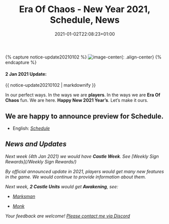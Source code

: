 ﻿---
title: "Era Of Chaos - New Year 2021, Schedule, News"
date: 2021-01-02T22:08:23+01:00
classes: wide
toc: false
categories:
  - blog
tags:
  - 2021NewYear
---

{% capture notice-update20210102 %}
![image-center](https://eraofchaos.github.io/assets/images/xmass2021.jpg){: .align-center}
{% endcapture %}

<div class="notice--danger">
  <h4 class="no_toc">2 Jan 2021 Update:</h4>
  {{ notice-update20210102 | markdownify }}
</div>

In our perfect ways. In the ways we are **players**. In the ways we are **Era Of Chaos** fun. We are here. **Happy New 2021 Year’s**. Let’s make it ours.

## We are happy to announce preview for Schedule. 
 - English:  <i class="fas fa-calendar-alt"/>  [Schedule](https://eraofchaos.github.io/Schedule/)

## News and Updates
 Next week (4th Jan 2021) we would have **Castle Week**. See <i class="fas fa-business-time"/>  [Weekly Sign Rewards](/Weekly Sign Rewards/) 

 By official announced update in 2021, players would get many new features in the game. We would continue to provide information about them.

 Next week, **2 Castle Units** would get **Awakening**, see:


   - [Marksman](https://eraofchaos.github.io/units/Marksman/)
 
   - [Monk](https://eraofchaos.github.io/units/Monk/)


Your feedback are welcome!
[Please contact me via Discord](https://discordapp.com/users/351705203038224385/)